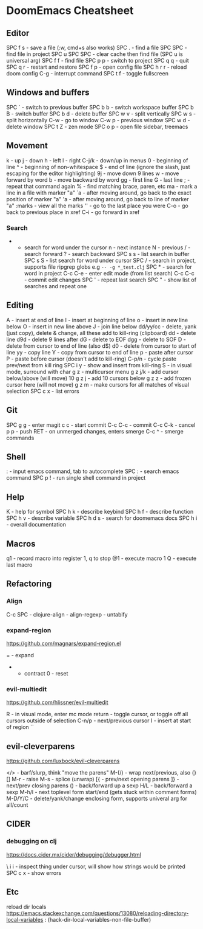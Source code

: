 # DoomEmacs Cheatsheet


## Editor 

SPC f s - save a file (:w, cmd+s also works)
SPC .   - find a file
SPC SPC - find file in project
SPC u SPC SPC - clear cache then find file (SPC u is universal arg)
SPC f f - find file
SPC p p - switch to project
SPC q q - quit
SPC q r - restart and restore
SPC f p - open config file
SPC h r r - reload doom config
C-g - interrupt command
SPC t f - toggle fullscreen


## Windows and buffers

SPC ` - switch to previous buffer
SPC b b - switch workspace buffer
SPC b B - switch buffer
SPC b d - delete buffer
SPC w v - split vertically
SPC w s - split horizontally
C-w <number> - go to window
C-w p - previous window
SPC w d - delete window
SPC t Z - zen mode
SPC o p - open file sidebar, treemacs


## Movement

k - up
j - down
h - left
l - right
C-j/k - down/up in menus
0 - beginning of line
^ - beginning of non-whitespace
\$ - end of line (ignore the slash, just escaping for the editor highlighting)
9j - move down 9 lines
w - move forward by word
b - move backward by word
gg - first line
G - last line
; - repeat that command again
% - find matching brace, paren, etc
ma - mark a line in a file with marker "a"
`a - after moving around, go back to the exact position of marker "a"
'a - after moving around, go back to line of marker "a"
:marks - view all the marks
'' - go to the last place you were
C-o - go back to previous place in xref
C-i - go forward in xref


### Search

* - search for word under the cursor
    n - next instance
    N - previous
/ - search forward
? - search backward
SPC s s - list search in buffer
SPC s S - list search for word under cursor
SPC / - search in project, supports file ripgrep globs e.g `-- -g *_test.clj`
SPC * - search for word in project
C-c C-e - enter edit mode (from list search)
C-c C-c - commit edit changes
SPC ' - repeat last search
SPC " - show list of searches and repeat one


## Editing

A - insert at end of line
I - insert at beginning of line
o - insert in new line below
O - insert in new line above
J - join line below
dd/yy/cc - delete, yank (just copy), delete & change, all these add to kill-ring (clipboard)
dd - delete line
d9d - delete 9 lines after
dG - delete to EOF
dgg - delete to SOF
D - delete from cursor to end of line (also d$)
d0 - delete from cursor to start of line
yy - copy line
Y - copy from cursor to end of line
p - paste after cursor
P - paste before cursor (doesn't add to kill-ring)
C-p/n - cycle paste prev/next from kill ring
SPC i y - show and insert from kill-ring
S - in visual mode, surround with char
g z - multicursor menu
g z j/k - add cursor below/above (will move)
10 g z j - add 10 cursors below
g z z - add frozen cursor here (will not move)
g z m - make cursors for all matches of visual selection
SPC c x - list errors


## Git

SPC g g - enter magit
  c c - start commit
    C-c C-c - commit
    C-c C-k - cancel
  p p - push
RET - on unmerged changes, enters smerge
C-c ^ - smerge commands


## Shell
: - input emacs command, tab to autocomplete
SPC : - search emacs command
SPC p ! - run single shell command in project


## Help

K - help for symbol
SPC h k - describe keybind
SPC h f - describe function 
SPC h v - describe variable
SPC h d s - search for doomemacs docs
SPC h i - overall documentation


## Macros

q1 - record macro into register 1, q to stop
@1 - execute macro 1
Q - execute last macro


## Refactoring

### Align

C-c SPC - clojure-align
<none> - align-regexp
<none> - untabify

### expand-region

https://github.com/magnars/expand-region.el

= - expand 
- - contract
0 - reset


### evil-multiedit

https://github.com/hlissner/evil-multiedit

R - in visual mode, enter mc mode
return - toggle cursor, or toggle off all cursors outside of selection
C-n/p - next/previous cursor
I - insert at start of region
``

## evil-cleverparens

https://github.com/luxbock/evil-cleverparens

</> - barf/slurp, think "move the parens"
M-(/) - wrap next/previous, also {}[]
M-r - raise
M-s - splice (unwrap)
[{ - prev/next opening parens
]} - next/prev closing parens
() - back/forward up a sexp
H/L - back/forward a sexp
M-h/l - next toplevel form start/end (gets stuck within comment forms)
M-D/Y/C - delete/yank/change enclosing form, supports univeral arg for all/count


## CIDER

### debugging on clj
https://docs.cider.mx/cider/debugging/debugger.html

\ i i - inspect thing under cursor, will show how strings would be printed
SPC c x - show errors

## Etc

reload dir locals https://emacs.stackexchange.com/questions/13080/reloading-directory-local-variables
: (hack-dir-local-variables-non-file-buffer)
